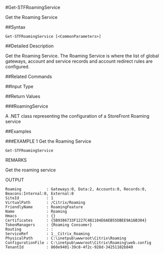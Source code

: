 #Get-STFRoamingService
Get the Roaming Service
##Syntax
```Get-STFRoamingService [<CommonParameters>]
```
##Detailed Description
Get the Roaming Service. The Roaming Service is where the list of global gateways, account and service records and account redirect rules are configured.
##Related Commands
##Input Type
##Return Values
###RoamingService
A .NET class representing the configuration of a StoreFront Roaming service
##Examples
###EXAMPLE 1 Get the Roaming Service
```Get-STFRoamingService
```
REMARKS
Get the roaming service
OUTPUT
```Roaming           : Gateways:0, Data:2, Accounts:0, Records:0, 
Beacons:Internal:0, External:0
SiteId            : 1
VirtualPath       : /Citrix/Roaming
FriendlyName      : RoamingFeature
Name              : Roaming
Hmacs             : {}
Certificates      : {5B9386733F1227C4B1104E6AEB55DBEE9A16B304}
TokenManagers     : {Roaming Consumer}
Routing           : :
ServiceRef        : 1__Citrix_Roaming
PhysicalPath      : C:\inetpub\wwwroot\Citrix\Roaming
ConfigurationFile : C:\inetpub\wwwroot\Citrix\Roaming\web.config
TenantId          : 860e9401-39c8-4f2c-928d-34251102b840
```
